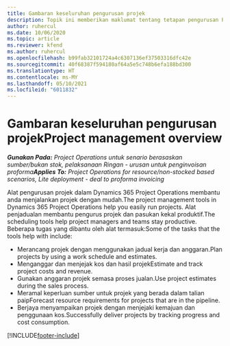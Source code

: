 ```yaml
---
title: Gambaran keseluruhan pengurusan projek
description: Topik ini memberikan maklumat tentang tetapan pengurusan Projek dalam Dynamics 365 Project Operations.
author: ruhercul
ms.date: 10/06/2020
ms.topic: article
ms.reviewer: kfend
ms.author: ruhercul
ms.openlocfilehash: b99fab32101724a4c6307136ef37503316dfc42e
ms.sourcegitcommit: 40f68387f594180af64a5e5c748b6efa188bd300
ms.translationtype: HT
ms.contentlocale: ms-MY
ms.lasthandoff: 05/10/2021
ms.locfileid: "6011832"
---
```

# <a name="project-management-overview"></a><span data-ttu-id="d650a-103">Gambaran keseluruhan pengurusan projek</span><span class="sxs-lookup"><span data-stu-id="d650a-103">Project management overview</span></span>

<span data-ttu-id="d650a-104">_**Gunakan Pada:** Project Operations untuk senario berasaskan sumber/bukan stok, pelaksanaan Ringan - urusan untuk penginvoisan proforma_</span><span class="sxs-lookup"><span data-stu-id="d650a-104">_**Applies To:** Project Operations for resource/non-stocked based scenarios, Lite deployment - deal to proforma invoicing_</span></span>

<span data-ttu-id="d650a-105">Alat pengurusan projek dalam Dynamics 365 Project Operations membantu anda menjalankan projek dengan mudah.</span><span class="sxs-lookup"><span data-stu-id="d650a-105">The project management tools in Dynamics 365 Project Operations help you easily run projects.</span></span> <span data-ttu-id="d650a-106">Alat penjadualan membantu pengurus projek dan pasukan kekal produktif.</span><span class="sxs-lookup"><span data-stu-id="d650a-106">The scheduling tools help project managers and teams stay productive.</span></span> <span data-ttu-id="d650a-107">Beberapa tugas yang dibantu oleh alat termasuk:</span><span class="sxs-lookup"><span data-stu-id="d650a-107">Some of the tasks that the tools help with include:</span></span>

- <span data-ttu-id="d650a-108">Merancang projek dengan menggunakan jadual kerja dan anggaran.</span><span class="sxs-lookup"><span data-stu-id="d650a-108">Plan projects by using a work schedule and estimates.</span></span>
- <span data-ttu-id="d650a-109">Menganggar dan menjejak kos dan hasil projek</span><span class="sxs-lookup"><span data-stu-id="d650a-109">Estimate and track project costs and revenue.</span></span>
- <span data-ttu-id="d650a-110">Gunakan anggaran projek semasa proses jualan.</span><span class="sxs-lookup"><span data-stu-id="d650a-110">Use project estimates during the sales process.</span></span>
- <span data-ttu-id="d650a-111">Meramal keperluan sumber untuk projek yang berada dalam talian paip</span><span class="sxs-lookup"><span data-stu-id="d650a-111">Forecast resource requirements for projects that are in the pipeline.</span></span>
- <span data-ttu-id="d650a-112">Berjaya menyampaikan projek dengan menjejaki kemajuan dan penggunaan kos.</span><span class="sxs-lookup"><span data-stu-id="d650a-112">Successfully deliver projects by tracking progress and cost consumption.</span></span>


[!INCLUDE[footer-include](../includes/footer-banner.md)]